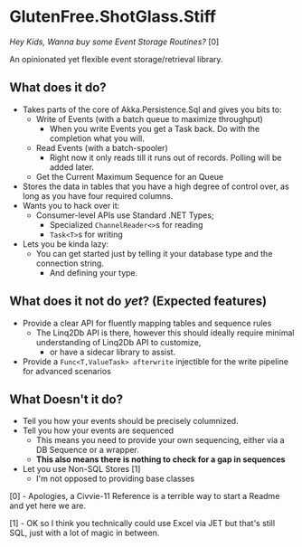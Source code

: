 # GlutenFree.ShotGlass.Stiff

*Hey Kids, Wanna buy some Event Storage Routines?* [0]

An opinionated yet flexible event storage/retrieval library.

## What does it do?

 - Takes parts of the core of Akka.Persistence.Sql and gives you bits to: 
    - Write of Events (with a batch queue to maximize throughput)
      - When you write Events you get a Task back. Do with the completion what you will. 
    - Read Events (with a batch-spooler)
      - Right now it only reads till it runs out of records. Polling will be added later.
    - Get the Current Maximum Sequence for an Queue
 - Stores the data in tables that you have a high degree of control over, as long as you have four required columns.
 - Wants you to hack over it:
   - Consumer-level APIs use Standard .NET Types;
     - Specialized `ChannelReader<>`s for reading
     - `Task<T>`s for writing
 - Lets you be kinda lazy:
   - You can get started just by telling it your database type and the connection string.
     - And defining your type.
## What does it not do *yet*? (Expected features)
- Provide a clear API for fluently mapping tables and sequence rules
  - The Linq2Db API is there, however this should ideally require minimal understanding of Linq2Db API to customize,
    - or have a sidecar library to assist.
- Provide a `Func<T,ValueTask> afterwrite` injectible for the write pipeline for advanced scenarios
## What Doesn't it do?

- Tell you how your events should be precisely columnized.
- Tell you how your events are sequenced
  - This means you need to provide your own sequencing, either via a DB Sequence or a wrapper.
  - **This also means there is nothing to check for a gap in sequences**
- Let you use Non-SQL Stores [1]
  - I'm not opposed to providing base classes


[0] - Apologies, a Civvie-11 Reference is a terrible way to start a Readme and yet here we are.

[1] - OK so I think you technically could use Excel via JET but that's still SQL, just with a lot of magic in between.